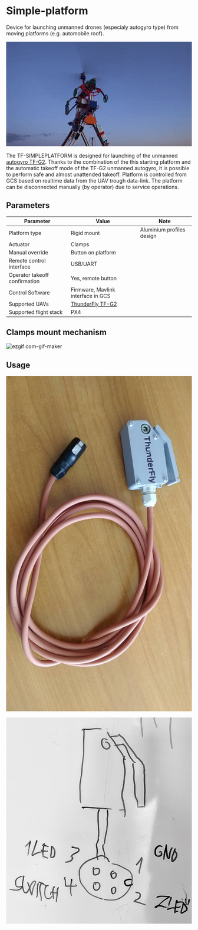 # Simple-platform

Device for launching unmanned drones (especialy autogyro type) from moving platforms (e.g. automobile roof).

![TF-SIMPLEPLATFORM with TF-G2 takeoff](doc/img/TF-G2_takeoff.gif)


The TF-SIMPLEPLATFORM is designed for launching of the unmanned [autogyro TF-G2](https://github.com/ThunderFly-aerospace/TF-G2/). Thanks to the combination of the this starting platform and the automatic takeoff mode of the TF-G2 unmanned autogyro, it is possible to perform safe and almost unattended takeoff. Platform is controlled from GCS based on realtime data from the UAV trough data-link. The platform can be disconnected manually (by operator) due to service operations.

## Parameters

| Parameter | Value | Note |
|----------|---------|----------|
| Platform type | Rigid mount | Aluminium profiles design |
| Actuator| Clamps | |
| Manual override | Button on platform | |
| Remote control interface | USB/UART | |
| Operator takeoff confirmation | Yes, remote button | |
| Control Software | Firmware, Mavlink interface in GCS | |
| Supported UAVs | [ThunderFly TF-G2](https://github.com/ThunderFly-aerospace/TF-G2) | |
| Supported flight stack | PX4 | |

## Clamps mount mechanism

![ezgif com-gif-maker](https://user-images.githubusercontent.com/33667517/145199846-9bce2bac-4c48-44a5-8a02-1203b1b1ec31.gif)

## Usage

![TF-SIMPLEPLATFORM trigger switch](doc/img/trigger_switch.jpg)

![TF-SIMPLEPLATFORM trigger switch connection](doc/img/zapojeni_tlacitka.jpg)
